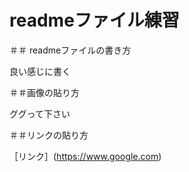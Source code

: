 # readmeファイル練習

＃＃ readmeファイルの書き方

良い感じに書く

＃＃画像の貼り方

ググって下さい

＃＃リンクの貼り方

［リンク］(https://www.google.com)
